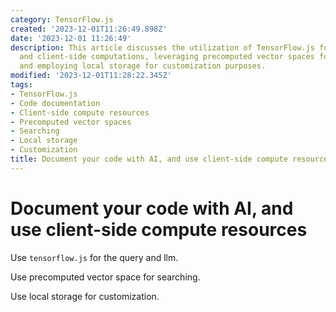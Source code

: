 ```yaml
---
category: TensorFlow.js
created: '2023-12-01T11:26:49.898Z'
date: '2023-12-01 11:26:49'
description: This article discusses the utilization of TensorFlow.js for code documentation
  and client-side computations, leveraging precomputed vector spaces for search functionality,
  and employing local storage for customization purposes.
modified: '2023-12-01T11:28:22.345Z'
tags:
- TensorFlow.js
- Code documentation
- Client-side compute resources
- Precomputed vector spaces
- Searching
- Local storage
- Customization
title: Document your code with AI, and use client-side compute resources
---
```


# Document your code with AI, and use client-side compute resources

Use `tensorflow.js` for the query and llm.

Use precomputed vector space for searching.

Use local storage for customization.
